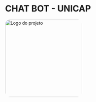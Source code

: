 # CHAT BOT - UNICAP
<img src="C:\Usuarios\LORENA\Downloads\Image.jpg" alt="Logo do projeto" width="250" style="border-radius: 15px;">
